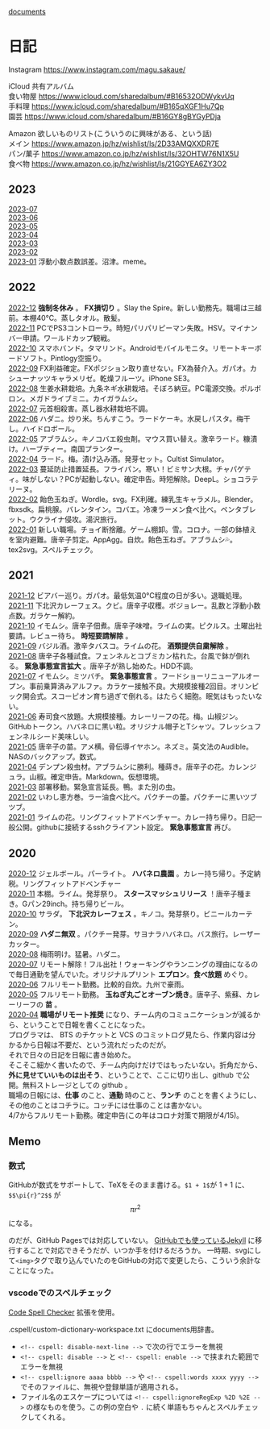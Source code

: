 [documents](../README.md)

# 日記

Instagram https://www.instagram.com/magu.sakaue/

iCloud 共有アルバム  
食い物屋 https://www.icloud.com/sharedalbum/#B16532ODWykvUq  
手料理 https://www.icloud.com/sharedalbum/#B165qXGF1Hu7Qp  
園芸 https://www.icloud.com/sharedalbum/#B16GY8gBYGyPDja  

Amazon 欲しいものリスト(こういうのに興味がある、という話)  
メイン https://www.amazon.jp/hz/wishlist/ls/2D33AMQXXDR7E  
パン/菓子 https://www.amazon.co.jp/hz/wishlist/ls/32OHTW76N1X5U  
食べ物 https://www.amazon.co.jp/hz/wishlist/ls/21GGYEA6ZY3O2

## 2023

[2023-07](2023-07.md)   
[2023-06](2023-06.md)   
[2023-05](2023-05.md)   
[2023-04](2023-04.md)   
[2023-03](2023-03.md)   
[2023-02](2023-02.md)   
[2023-01](2023-01.md) 浮動小数点数誤差。沼津。meme。  

## 2022

[2022-12](2022-12.md) __強制冬休み__ 。 __FX損切り__ 。Slay the Spire。新しい勤務先。職場は三越前。本棚40°C。蒸しタオル。散髪。  
[2022-11](2022-11.md) PCでPS3コントローラ。時短パリパリピーマン失敗。HSV。マイナンバー申請。ワールドカップ観戦。  
[2022-10](2022-10.md) スマホバンド。タマリンド。Androidモバイルモニタ。リモートキーボードソフト。Pintlogy空振り。  
[2022-09](2022-09.md) FX利益確定。FXポジション取り直せない。FX為替介入。ガパオ。カシューナッツキャラメリゼ。乾燥フルーツ。iPhone SE3。  
[2022-08](2022-08.md) 生姜水耕栽培。九条ネギ水耕栽培。そぼろ納豆。PC電源交換。ポルボロン。メガドライブミニ。カイガラムシ。  
[2022-07](2022-07.md) 元首相殺害。蒸し器水耕栽培不調。  
[2022-06](2022-06.md) ハダニ。炒り米。ちんすこう。ラードケーキ。水戻しパスタ。梅干し。ハイドロボール。  
[2022-05](2022-05.md) アブラムシ。キノコバエ殺虫剤。マウス買い替え。激辛ラード。糠漬け。ハーブティー。南国プランター。  
[2022-04](2022-04.md) ラード。梅。漬け込み酒。発芽セット。Cultist Simulator。  
[2022-03](2022-03.md) 蔓延防止措置延長。フライパン。寒い！ビミサン大根。チャパゲティ。味がしない？PCが起動しない。確定申告。時短解除。DeepL。ショコラテリーヌ。  
[2022-02](2022-02.md) 飴色玉ねぎ。Wordle。svg。FX利確。練乳生キャラメル。Blender。fbxsdk。扁桃腺。バレンタイン。コバエ。冷凍ラーメン食べ比べ。ペンタブレット。ウクライナ侵攻。湯沢旅行。  
[2022-01](2022-01.md) 新しい職場。チョイ断捨離。ゲーム棚卸。雪。コロナ。一部の鉢植えを室内避難。唐辛子剪定。AppAgg。自炊。飴色玉ねぎ。アブラムシ💦。tex2svg。スペルチェック。  

## 2021

[2021-12](2021-12.md) ビアバー巡り。ガパオ。最低気温0°C程度の日が多い。退職処理。  
[2021-11](2021-11.md) 下北沢カレーフェス。クビ。唐辛子収穫。ボジョレー。乱数と浮動小数点数。ガラケー解約。  
[2021-10](2021-10.md) イモムシ。唐辛子佃煮。唐辛子味噌。ライムの実。ピクルス。土曜出社要請。レビュー待ち。 __時短要請解除__ 。  
[2021-09](2021-09.md) バジル酒。激辛タバスコ。ライムの花。 __酒類提供自粛解除__ 。  
[2021-08](2021-08.md) 唐辛子各種試食。フェンネルとコブミカン枯れた。台風で鉢が倒れる。 __緊急事態宣言拡大__ 。唐辛子が熟し始めた。HDD不調。  
[2021-07](2021-07.md) イモムシ。ミツバチ。 __緊急事態宣言__ 。フードショーリニューアルオープン。事前乗算済みアルファ。カラケー接触不良。大規模接種2回目。オリンピック開会式。スコーピオン育ち過ぎで倒れる。はたらく細胞。眠気はもったいない。  
[2021-06](2021-06.md) 寿司食べ放題。大規模接種。カレーリーフの花。梅。山椒ジン。GitHubトークン。ハバネロに黒い粒。オリジナル帽子とTシャツ。フレッシュフェンネルシード美味しい。  
[2021-05](2021-05.md) 唐辛子の苗。アメ横。骨伝導イヤホン。ネズミ。英文法のAudible。NASのバックアップ。数式。  
[2021-04](2021-04.md) デンプン殺虫材。アブラムシに勝利。種蒔き。唐辛子の花。カレンジュラ。山椒。確定申告。Markdown。仮想環境。  
[2021-03](2021-03.md) 部署移動。緊急宣言延長。鴨。また別の虫。  
[2021-02](2021-02.md) いわし恵方巻。ラー油食べ比べ。パクチーの蕾。パクチーに黒いツブツブ。  
[2021-01](2021-01.md) ライムの花。リングフィットアドベンチャー。カレー持ち帰り。日記一般公開。githubに接続するsshクライアント設定。 __緊急事態宣言__ 再び。  

## 2020

[2020-12](2020-12.md) ジェルボール。パーライト。 __ハバネロ農園__ 。カレー持ち帰り。予定納税。リングフィットアドベンチャー  
[2020-11](2020-11.md) 本棚。ライム。発芽祭り。 __スタースマッシュリリース__ ！唐辛子種まき。Gパン29inch。持ち帰りビール。  
[2020-10](2020-10.md) サラダ。 __下北沢カレーフェス__ 。キノコ。発芽祭り。ビニールカーテン。  
[2020-09](2020-09.md) __ハダニ無双__ 。パクチー発芽。サヨナラハバネロ。バス旅行。レーザーカッター。  
[2020-08](2020-08.md) 梅雨明け。猛暑。ハダニ。  
[2020-07](2020-07.md) リモート解除！フル出社！ウォーキングやランニングの理由になるので毎日通勤を望んでいた。オリジナルプリント __エプロン__。__食べ放題__ めぐり。  
[2020-06](2020-06.md) フルリモート勤務。比較的自炊。九州で豪雨。  
[2020-05](2020-05.md) フルリモート勤務。 __玉ねぎ丸ごとオーブン焼き__。唐辛子、紫蘇、カレーリーフの __苗__ 。  
[2020-04](2020-04.md) __職場がリモート推奨__ になり、チーム内のコミュニケーションが減るから、ということで日報を書くことになった。  
プログラマは、 BTS のチケットと VCS のコミットログ見たら、作業内容は分かるから日報は不要だ、という流れだったのだが。  
それで日々の日記を日報に書き始めた。  
そこそこ細かく書いたので、チーム内向けだけではもったいない。折角だから、__外に見せていいものは出そう__、ということで、ここに切り出し、github で公開。無料ストレージとしての github 。  
職場の日報には、__仕事__ のこと、__通勤__ 時のこと、__ランチ__ のことを書くようにし、その他のことはコチラに。コッチには仕事のことは書かない。  
4/7からフルリモート勤務。確定申告(この年はコロナ対策で期限が4/15)。

## Memo

### 数式

GitHubが数式をサポートして、TeXをそのまま書ける。`$1 + 1$`が $1 + 1$ に、`$$\pi{r}^2$$` が $$\pi{r}^2$$ になる。

のだが、GitHub Pagesでは対応していない。
[GitHubでも使っているJekyll](2022-08.md##0817-tex-on-github.io) に移行することで対応できそうだが、いつか手を付けるだろうか。
一時期、svgにして`<img>`タグで取り込んでいたのをGitHubの対応で変更したら、こういう余計なことになった。

### vscodeでのスペルチェック

[Code Spell Checker](https://marketplace.visualstudio.com/items?itemName=streetsidesoftware.code-spell-checker) 拡張を使用。

.cspell/custom-dictionary-workspace.txt にdocuments用辞書。

- `<!-- cspell: disable-next-line -->` で次の行でエラーを無視
- `<!-- cspell: disable -->` と `<!-- cspell: enable -->` で挟まれた範囲でエラーを無視
- `<!-- cspell:ignore aaaa bbbb -->` や `<!-- cspell:words xxxx yyyy -->` でそのファイルに、無視や登録単語が適用される。
- ファイル名のエスケープについては `<!-- cspell:ignoreRegExp %2D %2E -->` の様なものを使う。この例の空白や `.` に続く単語もちゃんとスペルチェックしてくれる。

<!-- cSpell:words wordle fbxsdk -->
